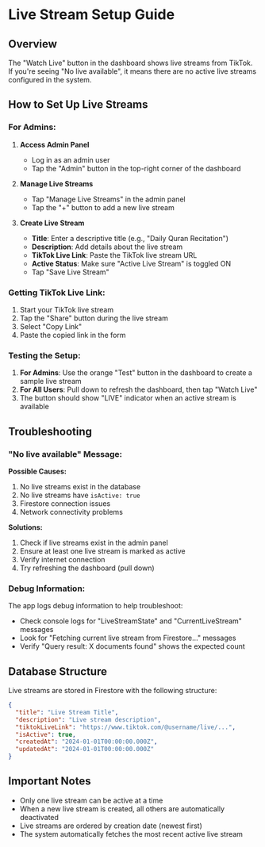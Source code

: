 # Live Stream Setup Guide

## Overview
The "Watch Live" button in the dashboard shows live streams from TikTok. If you're seeing "No live available", it means there are no active live streams configured in the system.

## How to Set Up Live Streams

### For Admins:

1. **Access Admin Panel**
   - Log in as an admin user
   - Tap the "Admin" button in the top-right corner of the dashboard

2. **Manage Live Streams**
   - Tap "Manage Live Streams" in the admin panel
   - Tap the "+" button to add a new live stream

3. **Create Live Stream**
   - **Title**: Enter a descriptive title (e.g., "Daily Quran Recitation")
   - **Description**: Add details about the live stream
   - **TikTok Live Link**: Paste the TikTok live stream URL
   - **Active Status**: Make sure "Active Live Stream" is toggled ON
   - Tap "Save Live Stream"

### Getting TikTok Live Link:

1. Start your TikTok live stream
2. Tap the "Share" button during the live stream
3. Select "Copy Link"
4. Paste the copied link in the form

### Testing the Setup:

1. **For Admins**: Use the orange "Test" button in the dashboard to create a sample live stream
2. **For All Users**: Pull down to refresh the dashboard, then tap "Watch Live"
3. The button should show "LIVE" indicator when an active stream is available

## Troubleshooting

### "No live available" Message:

**Possible Causes:**
1. No live streams exist in the database
2. No live streams have `isActive: true`
3. Firestore connection issues
4. Network connectivity problems

**Solutions:**
1. Check if live streams exist in the admin panel
2. Ensure at least one live stream is marked as active
3. Verify internet connection
4. Try refreshing the dashboard (pull down)

### Debug Information:

The app logs debug information to help troubleshoot:
- Check console logs for "LiveStreamState" and "CurrentLiveStream" messages
- Look for "Fetching current live stream from Firestore..." messages
- Verify "Query result: X documents found" shows the expected count

## Database Structure

Live streams are stored in Firestore with the following structure:
```json
{
  "title": "Live Stream Title",
  "description": "Live stream description",
  "tiktokLiveLink": "https://www.tiktok.com/@username/live/...",
  "isActive": true,
  "createdAt": "2024-01-01T00:00:00.000Z",
  "updatedAt": "2024-01-01T00:00:00.000Z"
}
```

## Important Notes

- Only one live stream can be active at a time
- When a new live stream is created, all others are automatically deactivated
- Live streams are ordered by creation date (newest first)
- The system automatically fetches the most recent active live stream 